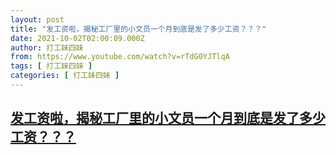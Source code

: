 ```yaml
---
layout: post
title: "发工资啦，揭秘工厂里的小文员一个月到底是发了多少工资？？？"
date: 2021-10-02T02:00:09.000Z
author: 打工妹四妹
from: https://www.youtube.com/watch?v=rTdG0YJTlqA
tags: [ 打工妹四妹 ]
categories: [ 打工妹四妹 ]
---
```

<!--1633140009000-->
[发工资啦，揭秘工厂里的小文员一个月到底是发了多少工资？？？](https://www.youtube.com/watch?v=rTdG0YJTlqA)
------

<div>

</div>
